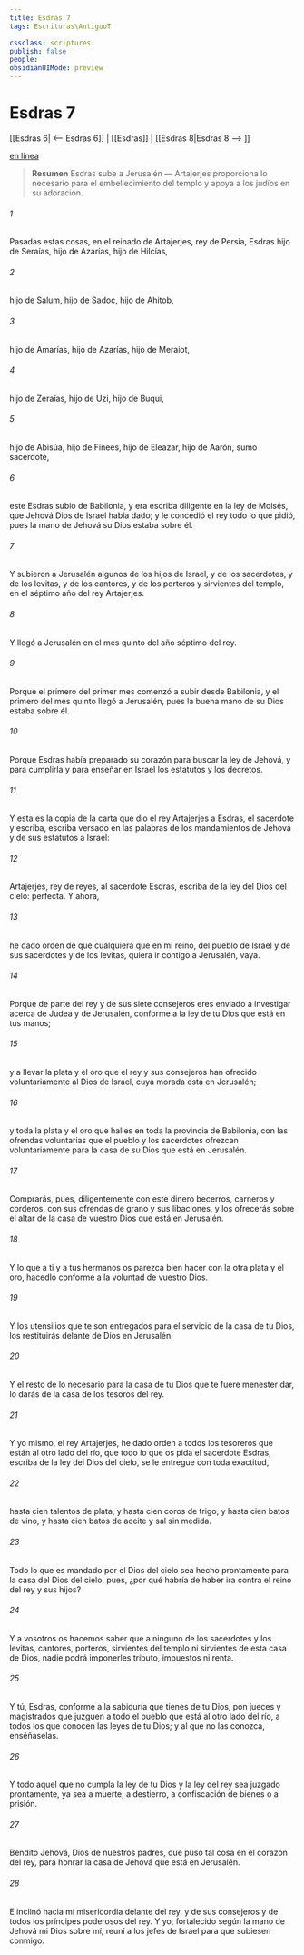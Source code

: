 ```yaml
---
title: Esdras 7
tags: Escrituras\AntiguoT

cssclass: scriptures
publish: false
people:
obsidianUIMode: preview
---
```


# Esdras 7
[[Esdras 6| <-- Esdras 6]] | [[Esdras]] | [[Esdras 8|Esdras 8 --> ]]

[en línea](https://churchofjesuschrist.org/study/scriptures/ot/ezra/7?lang=spa)

> __Resumen__
Esdras sube a Jerusalén — Artajerjes proporciona lo necesario para el embellecimiento del templo y apoya a los judíos en su adoración.

###### 1 
Pasadas estas cosas, en el reinado de Artajerjes, rey de Persia, Esdras hijo de Seraías, hijo de Azarías, hijo de Hilcías,

###### 2 
hijo de Salum, hijo de Sadoc, hijo de Ahitob,

###### 3 
hijo de Amarías, hijo de Azarías, hijo de Meraiot,

###### 4 
hijo de Zeraías, hijo de Uzi, hijo de Buqui,

###### 5 
hijo de Abisúa, hijo de Finees, hijo de Eleazar, hijo de Aarón, sumo sacerdote,

###### 6 
este Esdras subió de Babilonia, y era escriba diligente en la ley de Moisés, que Jehová Dios de Israel había dado; y le concedió el rey todo lo que pidió, pues la mano de Jehová su Dios estaba sobre él.

###### 7 
Y subieron  a Jerusalén algunos de los hijos de Israel, y de los sacerdotes, y de los levitas, y de los cantores, y de los porteros y sirvientes del templo, en el séptimo año del rey Artajerjes.

###### 8 
Y llegó a Jerusalén en el mes quinto del año séptimo del rey.

###### 9 
Porque el  primero del primer mes comenzó a subir desde Babilonia, y el primero del mes quinto llegó a Jerusalén, pues la buena mano de su Dios estaba sobre él.

###### 10 
Porque Esdras había preparado su corazón para buscar la ley de Jehová, y para cumplirla y para enseñar en Israel los estatutos y los decretos.

###### 11 
Y esta es la copia de la carta que dio el rey Artajerjes a Esdras, el sacerdote y escriba, escriba versado en las palabras de los mandamientos de Jehová y de sus estatutos a Israel:

###### 12 
Artajerjes, rey de reyes, al sacerdote Esdras, escriba de la ley del Dios del cielo:  perfecta. Y ahora,

###### 13 
he dado orden de que cualquiera que en mi reino, del pueblo de Israel y de sus sacerdotes y de los levitas, quiera ir contigo a Jerusalén, vaya.

###### 14 
Porque de parte del rey y de sus siete consejeros eres enviado a investigar acerca de Judea y de Jerusalén, conforme a la ley de tu Dios que está en tus manos;

###### 15 
y a llevar la plata y el oro que el rey y sus consejeros han ofrecido voluntariamente al Dios de Israel, cuya morada está en Jerusalén;

###### 16 
y toda la plata y el oro que halles en toda la provincia de Babilonia, con las ofrendas voluntarias que el pueblo y los sacerdotes ofrezcan voluntariamente para la casa de su Dios que está en Jerusalén.

###### 17 
Comprarás, pues, diligentemente con este dinero becerros, carneros y corderos, con sus ofrendas de grano y sus libaciones, y los ofrecerás sobre el altar de la casa de vuestro Dios que está en Jerusalén.

###### 18 
Y lo que a ti y a tus hermanos os parezca bien hacer con la otra plata y el oro, hacedlo conforme a la voluntad de vuestro Dios.

###### 19 
Y los utensilios que te son entregados para el servicio de la casa de tu Dios, los restituirás delante de Dios en Jerusalén.

###### 20 
Y el resto de lo necesario para la casa de tu Dios que te fuere menester dar, lo darás de la casa de los tesoros del rey.

###### 21 
Y yo mismo, el rey Artajerjes, he dado orden a todos los tesoreros que están al otro lado del río, que todo lo que os pida el sacerdote Esdras, escriba de la ley del Dios del cielo, se le entregue con toda exactitud,

###### 22 
hasta cien talentos de plata, y hasta cien coros de trigo, y hasta cien batos de vino, y hasta cien batos de aceite y sal sin medida.

###### 23 
Todo lo que es mandado por el Dios del cielo sea hecho prontamente para la casa del Dios del cielo, pues, ¿por qué habría de haber ira contra el reino del rey y sus hijos?

###### 24 
Y a vosotros os hacemos saber que a ninguno de los sacerdotes y los levitas, cantores, porteros, sirvientes del templo ni sirvientes de esta casa de Dios, nadie podrá imponerles tributo, impuestos ni renta.

###### 25 
Y tú, Esdras, conforme a la sabiduría que tienes de tu Dios, pon jueces y magistrados que juzguen a todo el pueblo que está al otro lado del río, a todos los que conocen las leyes de tu Dios; y al que no las conozca, enséñaselas.

###### 26 
Y todo aquel que no cumpla la ley de tu Dios y la ley del rey sea juzgado prontamente, ya sea a muerte, a destierro, a confiscación de bienes o a prisión.

###### 27 
Bendito Jehová, Dios de nuestros padres, que puso tal cosa en el corazón del rey, para honrar la casa de Jehová que está en Jerusalén.

###### 28 
E inclinó hacia mí  misericordia delante del rey, y de sus consejeros y de todos los príncipes poderosos del rey. Y yo, fortalecido según la mano de Jehová mi Dios sobre mí, reuní a los jefes de Israel para que subiesen conmigo.

